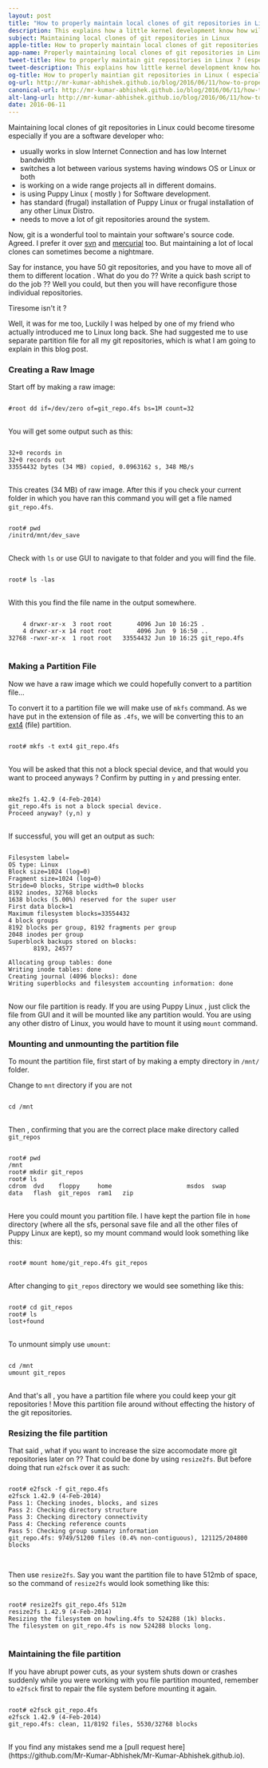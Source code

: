 ```yaml
---
layout: post
title: "How to properly maintain local clones of git repositories in Linux ?"
description: This explains how a little kernel development know how will help in managing local clones of git repositories better, especially when working on many projects. 
subject: Maintaining local clones of git repositories in Linux
apple-title: How to properly maintain local clones of git repositories in Linux ? (especially in puppy linux )
app-name: Properly maintaining local clones of git repositories in Linux 
tweet-title: How to properly maintain git repositories in Linux ? (especially in Puppy Linux)
tweet-description: This explains how little kernel development know how will help in managing local clones of git repositories better, especially when working on many projects.
og-title: How to properly maintian git repositories in Linux ( especially in Puppy Linux )
og-url: http://mr-kumar-abhishek.github.io/blog/2016/06/11/how-to-properly-maintain-local-clones-of-git-repositories-in-linux/
canonical-url: http://mr-kumar-abhishek.github.io/blog/2016/06/11/how-to-properly-maintain-local-clones-of-git-repositories-in-linux
alt-lang-url: http://mr-kumar-abhishek.github.io/blog/2016/06/11/how-to-properly-maintain-local-clones-of-git-repositories-in-linux
date: 2016-06-11
---
```


Maintaining local clones of git repositories in Linux could become tiresome especially if you are a software developer who:

* usually works in slow Internet Connection and has low Internet bandwidth
* switches a lot between various systems having windows OS or Linux or both
* is working on a wide range projects all in different domains.
* is using Puppy Linux ( mostly ) for Software development.
* has standard  (frugal) installation of Puppy Linux or frugal installation of any other Linux Distro.
* needs to move a lot of git repositories around the system. 

Now, git is a wonderful tool to maintain your software's source code. Agreed. I prefer it over [svn](https://en.wikipedia.org/wiki/Apache_Subversion) and [mercurial](https://en.wikipedia.org/wiki/Mercurial) too. But maintaining a lot of local clones can sometimes become a nightmare.

Say for instance, you have 50 git repositories, and you have to move all of them to different location . What do you do ?? Write a quick bash script to do the job ?? Well you could, but then you will have reconfigure those individual repositories.

 Tiresome isn't it ?

Well, it was for me too, Luckily I was helped by one of my friend who actually introduced me to Linux long back. She had suggested me to use separate partition file for all my git repositories, which is what I am going to explain in this blog post.

<section>
<h3> Creating a Raw Image </h3>

Start off by making a raw image:

<pre>
<code>
#root dd if=/dev/zero of=git_repo.4fs bs=1M count=32
</code>
</pre>

You will get some output such as this:

<pre>
<code>
32+0 records in
32+0 records out
33554432 bytes (34 MB) copied, 0.0963162 s, 348 MB/s
</code>
</pre>

This creates (34 MB) of raw image.
After this if you check your current folder in which you have ran this command you will get a file named `git_repo.4fs`.

<pre>
<code>
root# pwd 
/initrd/mnt/dev_save
</code>
</pre>

Check with `ls` or use GUI to navigate to that folder and you will find the file.

<pre>
<code>
root# ls -las
</code>
</pre>

With this you find the file name in the output somewhere.

<pre>
<code>
    4 drwxr-xr-x  3 root root       4096 Jun 10 16:25 .
    4 drwxr-xr-x 14 root root       4096 Jun  9 16:50 ..
32768 -rwxr-xr-x  1 root root   33554432 Jun 10 16:25 git_repo.4fs
</code>
</pre>

</section>
<section>
<h3> Making a Partition File </h3>

Now we have a raw image which we could hopefully convert to a partition file...

To convert it to a partition file we will make use of `mkfs` command. As we have put in the extension of file as `.4fs`, we will be converting this to an <a href="https://en.wikipedia.org/wiki/Ext4">ext4</a> (file) partition.

<pre>
<code>
root# mkfs -t ext4 git_repo.4fs
</code>
</pre>

You will be asked that this not a block special device, and that would you want to proceed anyways ? Confirm by putting in `y` and pressing enter.

<pre>
<code>
mke2fs 1.42.9 (4-Feb-2014)
git_repo.4fs is not a block special device.
Proceed anyway? (y,n) y
</code>
</pre>

If successful, you will get an output as such:

<pre>
<code>
Filesystem label=
OS type: Linux
Block size=1024 (log=0)
Fragment size=1024 (log=0)
Stride=0 blocks, Stripe width=0 blocks
8192 inodes, 32768 blocks
1638 blocks (5.00%) reserved for the super user
First data block=1
Maximum filesystem blocks=33554432
4 block groups
8192 blocks per group, 8192 fragments per group
2048 inodes per group
Superblock backups stored on blocks: 
       8193, 24577

Allocating group tables: done
Writing inode tables: done
Creating journal (4096 blocks): done 
Writing superblocks and filesystem accounting information: done
</code>
</pre>

Now our file partition is ready. If you are using Puppy Linux , just click the file from GUI and it will be mounted like any partition would. You are using any other distro of Linux, you would have to mount it using `mount` command.

</section>
<section>
<h3> Mounting and unmounting the partition file </h3>

To mount the partition file, first start of by making a empty directory in `/mnt/` folder.

Change to `mnt` directory if you are not

<pre>
<code>
cd /mnt
</code>
</pre>

Then , confirming that you are the correct place make directory called `git_repos`

<pre>
<code>
root# pwd
/mnt
root# mkdir git_repos
root# ls
cdrom  dvd    floppy     home                     msdos  swap
data   flash  git_repos  ram1   zip
</code>
</pre>

Here you could mount you partition file. I have kept the partion file in `home` directory (where all the sfs, personal save file and all the other files of Puppy Linux are kept), so my mount command would look something like this:

<pre>
<code>
root# mount home/git_repo.4fs git_repos
</code>
</pre>

After changing to `git_repos` directory we would see something like this:

<pre>
<code>
root# cd git_repos
root# ls
lost+found
</code>
</pre>

To unmount simply use `umount`:

<pre>
<code>
cd /mnt
umount git_repos
</code>
</pre>

And that's all , you have a partition file where you could keep your git repositories ! Move this partition file around without effecting the history of the git repositories.


</section>
<section>
<h3> Resizing the file partition </h3>

That said , what if you want to increase the size accomodate more git repositories later on ?? That could be done by using `resize2fs`. But before doing that run `e2fsck` over it as such:

<pre>
<code>
root# e2fsck -f git_repo.4fs
e2fsck 1.42.9 (4-Feb-2014)
Pass 1: Checking inodes, blocks, and sizes
Pass 2: Checking directory structure
Pass 3: Checking directory connectivity
Pass 4: Checking reference counts
Pass 5: Checking group summary information
git_repo.4fs: 9749/51200 files (0.4% non-contiguous), 121125/204800 blocks

</code>
</pre>

Then use `resize2fs`. Say you want the partition file to have 512mb of space, so the command of `resize2fs` would look something like this:

<pre>
<code>
root# resize2fs git_repo.4fs 512m
resize2fs 1.42.9 (4-Feb-2014)
Resizing the filesystem on howling.4fs to 524288 (1k) blocks.
The filesystem on git_repo.4fs is now 524288 blocks long.
</code>
</pre>

</section>
<section>
<h3> Maintaining the file partition </h3>

If you have abrupt power cuts, as your system shuts down or crashes suddenly while you were working with you file partition mounted, remember to `e2fsck` first to repair the file system before mounting it again.

<pre>
<code>
root# e2fsck git_repo.4fs
e2fsck 1.42.9 (4-Feb-2014)
git_repo.4fs: clean, 11/8192 files, 5530/32768 blocks
</code>
</pre>

</section>
If you find any mistakes send me a [pull request here](https://github.com/Mr-Kumar-Abhishek/Mr-Kumar-Abhishek.github.io).